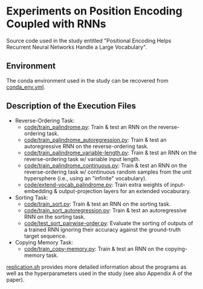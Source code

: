 # Experiments on Position Encoding Coupled with RNNs

Source code used in the study entitled "Positional Encoding Helps Recurrent Neural Networks Handle a Large Vocabulary".

## Environment

The conda environment used in the study can be recovered from [conda_env.yml](conda_env.yml).

## Description of the Execution Files

- Reverse-Ordering Task:
  - [code/train_palindrome.py](code/train_palindrome.py): Train & test an RNN on the reverse-ordering task.
  - [code/train_palindrome_autoregression.py](code/train_palindrome_autoregression.py): Train & test an autoregressive RNN on the reverse-ordering task.
  - [code/train_palindrome_variable-length.py](code/train_palindrome_variable-length.py): Train & test an RNN on the reverse-ordering task w/ variable input length.
  - [code/train_palindrome_continuous.py](code/train_palindrome_continuous.py): Train & test an RNN on the reverse-ordering task w/ continuous random samples from the unit hypersphere (i.e., using an "infinite" vocabulary).
  - [code/extend-vocab_palindrome.py](code/extend-vocab_palindrome.py): Train extra weights of input-embedding & output-projection layers for an extended vocaburary.
- Sorting Task:
  - [code/train_sort.py](code/train_sort.py): Train & test an RNN on the sorting task.
  - [code/train_sort_autoregression.py](code/train_sort_autoregression.py): Train & test an autoregressive RNN on the sorting task.
  - [code/test_sort_pairwise-order.py](code/test_sort_pairwise-order.py): Evaluate the sorting of outputs of a trained RNN ignoring their accuracy against the ground-truth target sequence.
- Copying Memory Task:
  - [code/train_copy-memory.py](code/train_copy-memory.py): Train & test an RNN on the copying-memory task.

[replication.sh](replication.sh) provides more detailed information about the programs as well as the hyperparameters used in the study (see also Appendix A of the paper).
